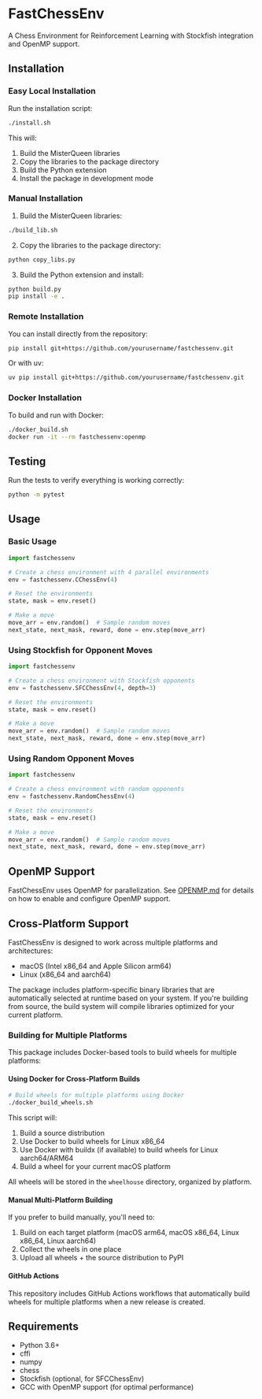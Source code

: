 # FastChessEnv

A Chess Environment for Reinforcement Learning with Stockfish integration and OpenMP support.

## Installation

### Easy Local Installation

Run the installation script:

```bash
./install.sh
```

This will:
1. Build the MisterQueen libraries
2. Copy the libraries to the package directory
3. Build the Python extension
4. Install the package in development mode

### Manual Installation

1. Build the MisterQueen libraries:

```bash
./build_lib.sh
```

2. Copy the libraries to the package directory:

```bash
python copy_libs.py
```

3. Build the Python extension and install:

```bash
python build.py
pip install -e .
```

### Remote Installation

You can install directly from the repository:

```bash
pip install git+https://github.com/yourusername/fastchessenv.git
```

Or with uv:

```bash
uv pip install git+https://github.com/yourusername/fastchessenv.git
```

### Docker Installation

To build and run with Docker:

```bash
./docker_build.sh
docker run -it --rm fastchessenv:openmp
```

## Testing

Run the tests to verify everything is working correctly:

```bash
python -m pytest
```

## Usage

### Basic Usage

```python
import fastchessenv

# Create a chess environment with 4 parallel environments
env = fastchessenv.CChessEnv(4)

# Reset the environments
state, mask = env.reset()

# Make a move
move_arr = env.random()  # Sample random moves
next_state, next_mask, reward, done = env.step(move_arr)
```

### Using Stockfish for Opponent Moves

```python
import fastchessenv

# Create a chess environment with Stockfish opponents
env = fastchessenv.SFCChessEnv(4, depth=3)

# Reset the environments
state, mask = env.reset()

# Make a move
move_arr = env.random()  # Sample random moves
next_state, next_mask, reward, done = env.step(move_arr)
```

### Using Random Opponent Moves

```python
import fastchessenv

# Create a chess environment with random opponents
env = fastchessenv.RandomChessEnv(4)

# Reset the environments
state, mask = env.reset()

# Make a move
move_arr = env.random()  # Sample random moves
next_state, next_mask, reward, done = env.step(move_arr)
```

## OpenMP Support

FastChessEnv uses OpenMP for parallelization. See [OPENMP.md](OPENMP.md) for details on how to enable and configure OpenMP support.

## Cross-Platform Support

FastChessEnv is designed to work across multiple platforms and architectures:

- macOS (Intel x86_64 and Apple Silicon arm64)
- Linux (x86_64 and aarch64)

The package includes platform-specific binary libraries that are automatically selected at runtime based on your system. If you're building from source, the build system will compile libraries optimized for your current platform.

### Building for Multiple Platforms

This package includes Docker-based tools to build wheels for multiple platforms:

#### Using Docker for Cross-Platform Builds

```bash
# Build wheels for multiple platforms using Docker
./docker_build_wheels.sh
```

This script will:
1. Build a source distribution
2. Use Docker to build wheels for Linux x86_64
3. Use Docker with buildx (if available) to build wheels for Linux aarch64/ARM64
4. Build a wheel for your current macOS platform

All wheels will be stored in the `wheelhouse` directory, organized by platform.

#### Manual Multi-Platform Building

If you prefer to build manually, you'll need to:
1. Build on each target platform (macOS arm64, macOS x86_64, Linux x86_64, Linux aarch64)
2. Collect the wheels in one place
3. Upload all wheels + the source distribution to PyPI

#### GitHub Actions

This repository includes GitHub Actions workflows that automatically build wheels for multiple platforms when a new release is created.

## Requirements

- Python 3.6+
- cffi
- numpy
- chess
- Stockfish (optional, for SFCChessEnv)
- GCC with OpenMP support (for optimal performance)
